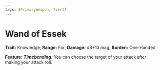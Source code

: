 ```yaml
---
tags: [PrimaryWeapon, Tier4]
---
```

# Wand of Essek

**Trait:** Knowledge; **Range:** Far; **Damage:** d8+13 mag; **Burden:** One-Handed

**Feature:** ***Timebending:*** You can choose the target of your attack after making your attack roll.
